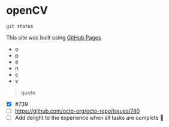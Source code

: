 # openCV
```
git status
```
This site was built using [GitHub Pages](https://pages.github.com/)
- o
- p
- e
- n
- c
- v
> quote
- [x] #739
- [ ] https://github.com/octo-org/octo-repo/issues/740
- [ ] Add delight to the experience when all tasks are complete :tada:
